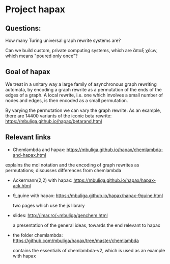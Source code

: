 # Project hapax

## Questions:

How many Turing universal graph rewrite systems are? 

Can we build custom, private computing systems, which are ἄπαξ χέων, which means "poured only once"?

## Goal of hapax

We treat in a unitary way a large family of asynchronous graph rewriting automata, by encoding a graph rewrite as a permutation of the ends of the edges of a graph. A local rewrite, i.e. one which involves a small number of nodes and edges, is then encoded as a small permutation. 

By varying the permutation we can vary the graph rewrite. As an example, there are 14400 variants of the iconic beta rewrite: 
https://mbuliga.github.io/hapax/betarand.html
 
 
 
 
## Relevant links

- Chemlambda and hapax: https://mbuliga.github.io/hapax/chemlambda-and-hapax.html 

 explains the mol notation and the encoding of graph rewrites as permutations; discusses differences from chemlambda

- Ackermann(2,2) with hapax: https://mbuliga.github.io/hapax/hapax-ack.html

- 9_quine with hapax: https://mbuliga.github.io/hapax/hapax-9quine.html

  two pages which use the js library

- slides: http://imar.ro/~mbuliga/genchem.html

  a presentation of the general ideas, towards the end relevant to hapax

- the folder chemlambda: https://github.com/mbuliga/hapax/tree/master/chemlambda

  contains the essentials of chemlambda-v2, which is used as an example with hapax
